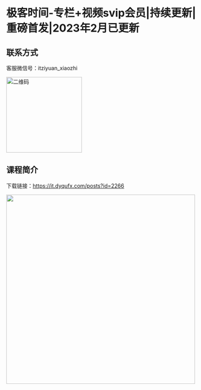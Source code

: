 # 极客时间-专栏+视频svip会员|持续更新|重磅首发|2023年2月已更新

## 联系方式

客服微信号：itziyuan_xiaozhi

<img src="https://ziyuanyun.oss-cn-guangzhou.aliyuncs.com/common/20240614073449/666b82192834a.jpg" width="200" height="200" alt="二维码">

## 课程简介

下载链接：https://it.dyqufx.com/posts?id=2266

<img src="https://ziyuanyun.oss-cn-guangzhou.aliyuncs.com/yun/20240515183753/664490815a4c5.jpg" width="500" alt="">

  

                  

     

  